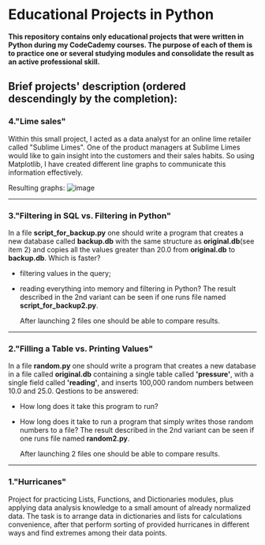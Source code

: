 # Educational Projects in Python
**This repository contains only educational projects that were written in Python during my CodeCademy courses. The purpose of each of them is to practice one or several studying modules and consolidate the result as an active professional skill.** 

## Brief projects' description (ordered descendingly by the completion):

### 4.**"Lime sales"**

Within this small project, I acted as a data analyst for an online lime retailer called "Sublime Limes". One of the product managers at Sublime Limes would like to gain insight into the customers and their sales habits. So using Matplotlib, I have created different line graphs to communicate this information effectively.

Resulting graphs:
![image](https://user-images.githubusercontent.com/27677180/152785472-27bbb01e-475e-4144-b9d7-db62f3ca678a.png)
      
----------------------

### 3.**"Filtering in SQL vs. Filtering in Python"**

In a file **script_for_backup.py** one should write a program that creates a new database called **backup.db** with the same structure as **original.db**(see item 2) and copies all the values greater than 20.0 from **original.db** to **backup.db**. 
Which is faster? 
- filtering values in the query;
- reading everything into memory and filtering in Python? The result described in the 2nd variant can be seen if one runs file named **script_for_backup2.py**. 

    After launching 2 files one should be able to compare results. 
    
-----------------------    
    
### 2.**"Filling a Table vs. Printing Values"**

In a file **random.py** one should write a program that creates a new database in a file called **original.db** containing a single table called **'pressure'**, with a single field called **'reading'**, and inserts 100,000 random numbers between 10.0 and 25.0. Qestions to be answered: 
- How long does it take this program to run? 
- How long does it take to run a program that simply writes those random numbers to a file? The result described in the 2nd variant can be seen if one runs file named **random2.py**.

    After launching 2 files one should be able to compare results. 

----------------------- 

### 1.**"Hurricanes"**
    
Project for practicing Lists, Functions, and Dictionaries modules, plus applying data analysis knowledge to a small amount of already normalized data. The task is to arrange data in dictionaries and lists for calculations convenience, after that perform sorting of provided hurricanes in different ways and find extremes among their data points. 
    
  
  


    
    


